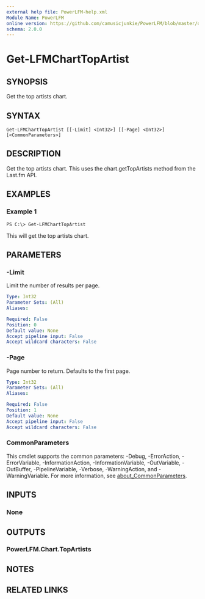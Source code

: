 ```yaml
---
external help file: PowerLFM-help.xml
Module Name: PowerLFM
online version: https://github.com/camusicjunkie/PowerLFM/blob/master/docs/Get-LFMChartTopArtist.md
schema: 2.0.0
---
```


# Get-LFMChartTopArtist

## SYNOPSIS
Get the top artists chart.

## SYNTAX

```
Get-LFMChartTopArtist [[-Limit] <Int32>] [[-Page] <Int32>] [<CommonParameters>]
```

## DESCRIPTION
Get the top artists chart.
This uses the chart.getTopArtists method from the Last.fm API.

## EXAMPLES

### Example 1
```
PS C:\> Get-LFMChartTopArtist
```

This will get the top artists chart.

## PARAMETERS

### -Limit
Limit the number of results per page.

```yaml
Type: Int32
Parameter Sets: (All)
Aliases:

Required: False
Position: 0
Default value: None
Accept pipeline input: False
Accept wildcard characters: False
```

### -Page
Page number to return.
Defaults to the first page.

```yaml
Type: Int32
Parameter Sets: (All)
Aliases:

Required: False
Position: 1
Default value: None
Accept pipeline input: False
Accept wildcard characters: False
```

### CommonParameters
This cmdlet supports the common parameters: -Debug, -ErrorAction, -ErrorVariable, -InformationAction, -InformationVariable, -OutVariable, -OutBuffer, -PipelineVariable, -Verbose, -WarningAction, and -WarningVariable. For more information, see [about_CommonParameters](http://go.microsoft.com/fwlink/?LinkID=113216).

## INPUTS

### None
## OUTPUTS

### PowerLFM.Chart.TopArtists
## NOTES

## RELATED LINKS
